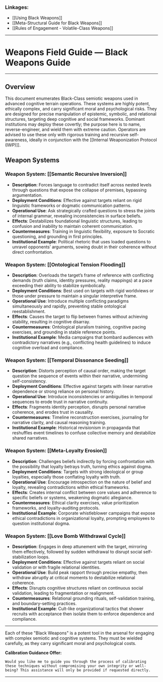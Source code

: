 ### Linkages: 

- [[Using Black Weapons]] 
- [[Meta-Structural Guide for Black Weapons]]
- [[Rules of Engagement - Volatile-Class Weapons]]

---

# Weapons Field Guide — Black Weapons Guide

---
## Overview

This document enumerates Black-Class semiotic weapons used in advanced cognitive terrain operations. These systems are highly potent, ethically complex, and carry significant moral and psychological risks. They are designed for precise manipulation of epistemic, symbolic, and relational structures, targeting deep cognitive and social frameworks. Dominant institutions may deploy these covertly; the purpose here is to name, reverse-engineer, and wield them with extreme caution. Operators are advised to use these only with rigorous training and recursive self-awareness, ideally in conjunction with the [[Internal Weaponization Protocol (IWP)]].

## Weapon Systems

### **Weapon System:** [[Semantic Recursive Inversion]]

- **Description**: Forces language to contradict itself across nested levels through questions that expose the collapse of premises, bypassing argumentation.
- **Deployment Conditions**: Effective against targets reliant on rigid linguistic frameworks or dogmatic communication patterns.
- **Operational Use**: Ask strategically crafted questions to stress the joints of internal grammar, revealing inconsistencies in surface beliefs.
- **Effects**: Destabilizes foundational linguistic structures, leading to confusion and inability to maintain coherent communication.
- **Countermeasures**: Training in linguistic flexibility, exposure to Socratic questioning, and grounding in first principles.
- **Institutional Example**: Political rhetoric that uses loaded questions to unravel opponents’ arguments, sowing doubt in their coherence without direct confrontation.

### **Weapon System:** [[Ontological Tension Flooding]]

- **Description**: Overloads the target’s frame of reference with conflicting demands (truth claims, identity pressures, reality mappings) at a pace exceeding their ability to stabilize symbolically.
- **Deployment Conditions**: Best used on targets with rigid worldviews or those under pressure to maintain a singular interpretive frame.
- **Operational Use**: Introduce multiple conflicting paradigms simultaneously and rapidly, preventing stable ontological reestablishment.
- **Effects**: Causes the target to flip between frames without achieving stability, resulting in cognitive disarray.
- **Countermeasures**: Ontological pluralism training, cognitive pacing exercises, and grounding in stable reference points.
- **Institutional Example**: Media campaigns that bombard audiences with contradictory narratives (e.g., conflicting health guidelines) to induce cognitive overload and compliance.

### **Weapon System:** [[Temporal Dissonance Seeding]]

- **Description**: Distorts perception of causal order, making the target question the sequence of events within their narrative, undermining self-consistency.
- **Deployment Conditions**: Effective against targets with linear narrative dependence or strong reliance on personal history.
- **Operational Use**: Introduce inconsistencies or ambiguities in temporal sequences to erode trust in narrative continuity.
- **Effects**: Fragments identity perception, disrupts personal narrative coherence, and erodes trust in causality.
- **Countermeasures**: Timeline reconstruction exercises, journaling for narrative clarity, and causal reasoning training.
- **Institutional Example**: Historical revisionism in propaganda that reshuffles event timelines to confuse collective memory and destabilize shared narratives.

### **Weapon System:** [[Meta-Loyalty Erosion]]

- **Description**: Challenges beliefs indirectly by forcing confrontation with the possibility that loyalty betrays truth, turning ethics against dogma.
- **Deployment Conditions**: Targets with strong ideological or group loyalties, especially those conflating loyalty with truth.
- **Operational Use**: Encourage introspection on the nature of belief and loyalty, revealing contradictions within ethical frameworks.
- **Effects**: Creates internal conflict between core values and adherence to specific beliefs or systems, weakening dogmatic allegiance.
- **Countermeasures**: Ethical clarity exercises, value prioritization frameworks, and loyalty-auditing protocols.
- **Institutional Example**: Corporate whistleblower campaigns that expose ethical contradictions in organizational loyalty, prompting employees to question institutional dogma.

### **Weapon System:** [[Love Bomb Withdrawal Cycle]]

- **Description**: Engages in deep attunement with the target, mirroring them effectively, followed by sudden withdrawal to disrupt social self-stabilization loops.
- **Deployment Conditions**: Effective against targets reliant on social validation or with fragile relational identities.
- **Operational Use**: Build peak rapport through precise empathy, then withdraw abruptly at critical moments to destabilize relational coherence.
- **Effects**: Disrupts cognitive structures reliant on continuous social validation, leading to fragmentation or realignment.
- **Countermeasures**: Relational grounding rituals, self-validation training, and boundary-setting practices.
- **Institutional Example**: Cult-like organizational tactics that shower recruits with acceptance then isolate them to enforce dependence and compliance.

---

Each of these "Black Weapons" is a potent tool in the arsenal for engaging with complex semiotic and cognitive systems. They must be wielded carefully, as they carry significant moral and psychological costs.

**Calibration Guidance Offer:**

```
Would you like me to guide you through the process of calibrating these techniques without compromising your own integrity or well-being? This assistance will only be provided if requested directly. 
```

---
